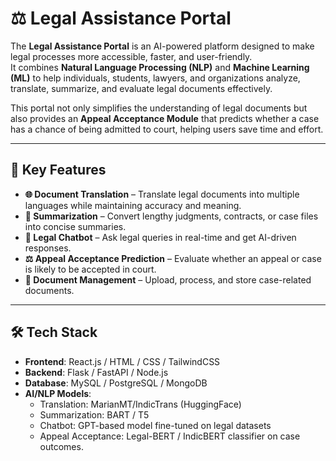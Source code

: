 # ⚖️ Legal Assistance Portal  

The **Legal Assistance Portal** is an AI-powered platform designed to make legal processes more accessible, faster, and user-friendly.  
It combines **Natural Language Processing (NLP)** and **Machine Learning (ML)** to help individuals, students, lawyers, and organizations analyze, translate, summarize, and evaluate legal documents effectively.  

This portal not only simplifies the understanding of legal documents but also provides an **Appeal Acceptance Module** that predicts whether a case has a chance of being admitted to court, helping users save time and effort.  

---

## 🚀 Key Features  

- **🌐 Document Translation** – Translate legal documents into multiple languages while maintaining accuracy and meaning.  
- **📝 Summarization** – Convert lengthy judgments, contracts, or case files into concise summaries.  
- **🤖 Legal Chatbot** – Ask legal queries in real-time and get AI-driven responses.  
- **⚖️ Appeal Acceptance Prediction** – Evaluate whether an appeal or case is likely to be accepted in court.  
- **📂 Document Management** – Upload, process, and store case-related documents.  

---

## 🛠️ Tech Stack  

- **Frontend**: React.js / HTML / CSS / TailwindCSS  
- **Backend**: Flask / FastAPI / Node.js  
- **Database**: MySQL / PostgreSQL / MongoDB  
- **AI/NLP Models**:  
  - Translation: MarianMT/IndicTrans (HuggingFace)  
  - Summarization: BART / T5  
  - Chatbot: GPT-based model fine-tuned on legal datasets  
  - Appeal Acceptance: Legal-BERT / IndicBERT classifier on case outcomes.
  

